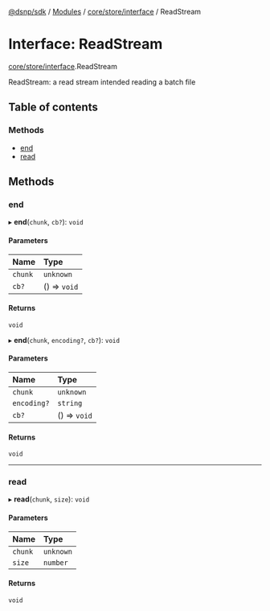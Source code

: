 [@dsnp/sdk](../README.md) / [Modules](../modules.md) / [core/store/interface](../modules/core_store_interface.md) / ReadStream

# Interface: ReadStream

[core/store/interface](../modules/core_store_interface.md).ReadStream

ReadStream: a read stream intended reading a batch file

## Table of contents

### Methods

- [end](core_store_interface.readstream.md#end)
- [read](core_store_interface.readstream.md#read)

## Methods

### end

▸ **end**(`chunk`, `cb?`): `void`

#### Parameters

| Name | Type |
| :------ | :------ |
| `chunk` | `unknown` |
| `cb?` | () => `void` |

#### Returns

`void`

▸ **end**(`chunk`, `encoding?`, `cb?`): `void`

#### Parameters

| Name | Type |
| :------ | :------ |
| `chunk` | `unknown` |
| `encoding?` | `string` |
| `cb?` | () => `void` |

#### Returns

`void`

___

### read

▸ **read**(`chunk`, `size`): `void`

#### Parameters

| Name | Type |
| :------ | :------ |
| `chunk` | `unknown` |
| `size` | `number` |

#### Returns

`void`
